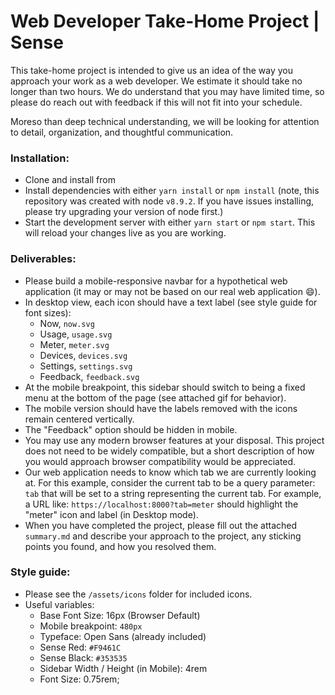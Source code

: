 # Web Developer Take-Home Project | Sense
This take-home project is intended to give us an idea of the way you approach your work as a web developer. We estimate it should take no longer than two hours. We do understand that you may have limited time, so please do reach out with feedback if this will not fit into your schedule.

Moreso than deep technical understanding, we will be looking for attention to detail, organization, and thoughtful communication.

### Installation:
  - Clone and install from <repository host>
  - Install dependencies with either `yarn install` or `npm install` (note, this repository was created with node `v8.9.2`. If you have issues installing, please try upgrading your version of node first.)
  - Start the development server with either `yarn start` or `npm start`. This will reload your changes live as you are working.

### Deliverables:
  * Please build a mobile-responsive navbar for a hypothetical web application (it may or may not be based on our real web application 😄).
  * In desktop view, each icon should have a text label (see style guide for font sizes):
    - Now, `now.svg`
    - Usage, `usage.svg`
    - Meter, `meter.svg`
    - Devices, `devices.svg`
    - Settings, `settings.svg`
    - Feedback, `feedback.svg`
  * At the mobile breakpoint, this sidebar should switch to being a fixed menu at the bottom of the page (see attached gif for behavior).
  * The mobile version should have the labels removed with the icons remain centered vertically.
  * The "Feedback" option should be hidden in mobile.
  * You may use any modern browser features at your disposal. This project does not need to be widely compatible, but a short description of how you would approach browser compatibility would be appreciated.
  * Our web application needs to know which tab we are currently looking at. For this example, consider the current tab to be a query parameter: `tab` that will be set to a string representing the current tab. For example, a URL like: `https://localhost:8000?tab=meter` should highlight the "meter" icon and label (in Desktop mode).
  * When you have completed the project, please fill out the attached `summary.md` and describe your approach to the project, any sticking points you found, and how you resolved them.


### Style guide:
  * Please see the `/assets/icons` folder for included icons.
  * Useful variables:
    - Base Font Size: 16px (Browser Default)
    - Mobile breakpoint: `480px`
    - Typeface: Open Sans (already included)
    - Sense Red: `#F9461C`
    - Sense Black: `#353535`
    - Sidebar Width / Height (in Mobile): 4rem
    - Font Size: 0.75rem;
